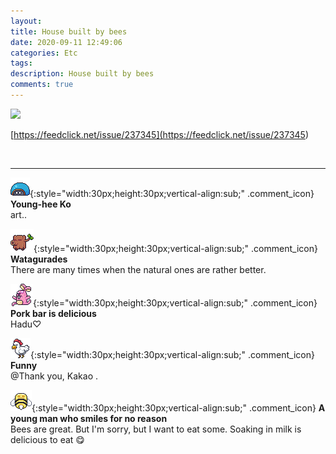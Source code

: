 ```yaml
---
layout: 
title: House built by bees
date: 2020-09-11 12:49:06
categories: Etc
tags: 
description: House built by bees
comments: true
---
```


![](https://blog.kakaocdn.net/dn/Gkg3H/btqH4s7WmwL/9RdGK8JMlCg8bGM0jJk04K/img.jpg)

[https://feedclick.net/issue/237345](<https://feedclick.net/issue/237345>)

​

* * *

![comment](/assets/character/turtle.png){:style="width:30px;height:30px;vertical-align:sub;" .comment_icon} **Young-hee Ko**  
art..   
  
![comment](/assets/character/trunk.png){:style="width:30px;height:30px;vertical-align:sub;" .comment_icon} **Watagurades**  
There are many times when the natural ones are rather better.   
  
![comment](/assets/character/bunny.png){:style="width:30px;height:30px;vertical-align:sub;" .comment_icon} **Pork bar is delicious**  
Hadu♡   
  
![comment](/assets/character/chicken.png){:style="width:30px;height:30px;vertical-align:sub;" .comment_icon} **Funny**  
@Thank you, Kakao .  
  
![comment](/assets/character/bee.png){:style="width:30px;height:30px;vertical-align:sub;" .comment_icon} **A young man who smiles for no reason**  
Bees are great. But I'm sorry, but I want to eat some. Soaking in milk is delicious to eat 😋  
  

